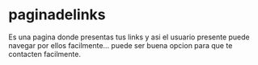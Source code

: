 # paginadelinks
Es una pagina donde presentas tus links y asi el usuario presente puede navegar por ellos facilmente... puede ser buena opcion para que te contacten facilmente.
